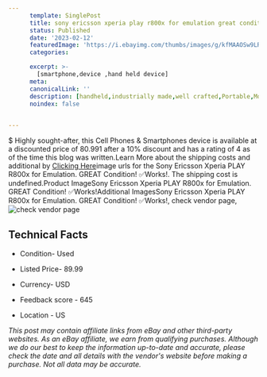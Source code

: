```yaml
---
      template: SinglePost
      title: sony ericsson xperia play r800x for emulation great condition works 
      status: Published
      date: '2023-02-12'
      featuredImage: 'https://i.ebayimg.com/thumbs/images/g/kfMAAOSw9LRjs4Oy/s-l225.jpg'
      categories: 

      excerpt: >-
        [smartphone,device ,hand held device]
      meta:
      canonicalLink: ''
      description: [handheld,industrially made,well crafted,Portable,Mobile,Compact,Convenient,Lightweight,Maneuverable,Man-portable,Miniature,Carriable,Hand-held,Light,Holdable,Transportable,Mobile device,Pocket-sized,On-the-go,Wireless,Cordless,Compact size,Convenient size, smartphone,device ,hand held device]
      noindex: false

        
---
```

$
    Highly sought-after, this Cell Phones & Smartphones device is available at a discounted price of 80.991 after a 10% discount and has a rating of 4 as of the time this blog was written.Learn More about the shipping costs and additional by [Clicking Here](https://www.ebay.com/itm/195550371124?hash=item2d87b5dd34%3Ag%3AkfMAAOSw9LRjs4Oy&amdata=enc%3AAQAHAAAA4Dw3XFZwtHsF29DFeveJtlX%2FTTf3XuXjHz6D%2FPlGCtdWHf59ZnDI%2FgRN845%2F3GuSOZeL8ksoz8VSp910et0QfL3ohXAcqJaG8WDYLpAreaV2Bg%2F29nIH0LSyR9iXNV9ebRz%2F4IJVo50GogdjzeghpooZWmIuEHU6qsiwikloQ4A7HT74DhJ4AurDpojFhiVeccPMXhBP2Kx3QLnalTTih3qxGNStntG0vOEGKKWhwTinQKThds7qhEaUvWZyWipynMBfWrLt2a84Lu7NdSwan7MDa1VvRewmmf7nwp2y0367&mkevt=1&mkcid=1&mkrid=711-53200-19255-0&campid=%253CePNCampaignId%253E&customid=%253CreferenceId%253E&toolid=10049)image urls for the Sony Ericsson Xperia PLAY R800x for Emulation. GREAT Condition! ✅Works!. The shipping cost is undefined.Product ImageSony Ericsson Xperia PLAY R800x for Emulation. GREAT Condition! ✅Works!Additional ImagesSony Ericsson Xperia PLAY R800x for Emulation. GREAT Condition! ✅Works!, check vendor page, ![check vendor page](https://origin-galleryplus.ebayimg.com/ws/web/195550371124_2_0_1/225x225.jpg,https://origin-galleryplus.ebayimg.com/ws/web/195550371124_3_0_1/225x225.jpg,https://origin-galleryplus.ebayimg.com/ws/web/195550371124_4_0_1/225x225.jpg,https://origin-galleryplus.ebayimg.com/ws/web/195550371124_5_0_1/225x225.jpg,https://origin-galleryplus.ebayimg.com/ws/web/195550371124_6_0_1/225x225.jpg,https://origin-galleryplus.ebayimg.com/ws/web/195550371124_7_0_1/225x225.jpg,https://origin-galleryplus.ebayimg.com/ws/web/195550371124_8_0_1/225x225.jpg)
    
    

 ## Technical Facts 



     
      

 - Condition- Used 


      

 - Listed Price- 89.99 


      

 - Currency- USD 


      

 - Feedback score - 645 


      

 - Location - US 


      
      

 *_This post may contain affiliate links from eBay and other third-party websites. As an eBay affiliate, we earn from qualifying purchases. Although we do our best to keep the information up-to-date and accurate, please check the date and all details with the vendor's website before making a purchase. Not all data may be accurate._*



    
    
    
    
    